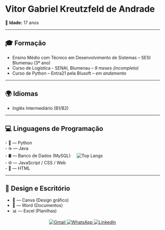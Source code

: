 # Vitor Gabriel Kreutzfeld de Andrade

🎂 **Idade:** 17 anos

---

## 🎓 Formação

- Ensino Médio com Técnico em Desenvolvimento de Sistemas – SESI Blumenau (3º ano)
- Curso de Logística - SENAI, Blumenau – _9 meses (incompleto)_
- Curso de Python – Entra21 pela Blusoft – _em andamento_

---

## 🌍 Idiomas

- Inglês Intermediário (B1/B2)

---

## 💻 Linguagens de Programação

<div style="display: flex; align-items: center; gap: 20px;">
  <div>
    - 🐍 — Python<br>
    - ☕ — Java<br>
    - 🛢️ — Banco de Dados (MySQL)<br>
    - 🌐 — JavaScript / CSS / Web<br>
    - 📄 — HTML
  </div>
  <img src="https://github-readme-stats.vercel.app/api/top-langs/?username=vi07tor&layout=compact&theme=tokyonight" alt="Top Langs" />
</div>


---

## 🎨 Design e Escritório

- 🎨 — Canva (Design gráfico)  
- 📄 — Word (Documentos)  
- 📊 — Excel (Planilhas)

<div align="center">
  <a href="mailto:vi07tor@gmail.com">
    <img src="https://img.shields.io/badge/Gmail-D14836?style=for-the-badge&logo=gmail&logoColor=white" alt="Gmail"/>
  </a>
  <a href="https://wa.me/47984186575">
    <img src="https://img.shields.io/badge/WhatsApp-25D366?style=for-the-badge&logo=whatsapp&logoColor=white" alt="WhatsApp"/>
  </a>
  <a href="https://www.linkedin.com/in/vitor-kreutzfeld-492b82247">
    <img src="https://img.shields.io/badge/LinkedIn-0077B5?style=for-the-badge&logo=linkedin&logoColor=white" alt="LinkedIn"/>
  </a>
</div>

